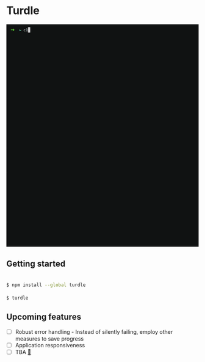 # Turdle

![App demo](https://raw.githubusercontent.com/mynameisankit/turdle/main/media/demo.gif)

## Getting started

```bash

$ npm install --global turdle

$ turdle

```

## Upcoming features
- [ ] Robust error handling - Instead of silently failing, employ other measures to save progress
- [ ] Application responsiveness
- [ ] TBA [💩](https://www.youtube.com/watch?v=dQw4w9WgXcQ)
